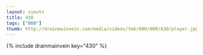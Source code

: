 ```yaml
--- 
layout: sieutv
title: 430
tags: ["000"]
thumb: http://drainmainvein.com/media/videos/tmb/000/000/430/player.jpg
---
```

{% include drainmainvein key="430" %} 
